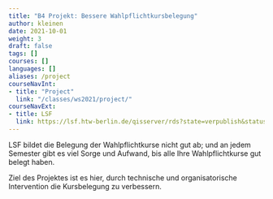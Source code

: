 ```yaml
---
title: "B4 Projekt: Bessere Wahlpflichtkursbelegung"
author: kleinen
date: 2021-10-01
weight: 3
draft: false
tags: []
courses: []
languages: []
aliases: /project
courseNavInt:
- title: "Project"
  link: "/classes/ws2021/project/"
courseNavExt:
- title: LSF
  link: https://lsf.htw-berlin.de/qisserver/rds?state=verpublish&status=init&vmfile=no&publishid=180573&moduleCall=webInfo&publishConfFile=webInfo&publishSubDir=veranstaltung
---
```


LSF bildet die Belegung der Wahlpflichtkurse nicht gut ab; und an jedem Semester gibt es viel Sorge und Aufwand, bis alle Ihre Wahlpflichtkurse gut belegt haben.

Ziel des Projektes ist es hier, durch technische und organisatorische Intervention die Kursbelegung zu verbessern.
